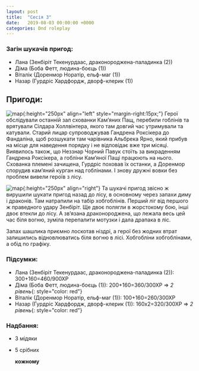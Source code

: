 ```yaml
---
layout: post
title:  "Сесія 3"
date:   2019-08-03 00:00:00 +0000
categories: Dnd roleplay
---
```

### Загін шукачів пригод:
* Лана (Зенбіріт Текенурдаас, драконороджена-паладинка (2))
* Діма (Боба Фетт, людина-боєць (1))
* Віталік (Доренмор Норатір, ельф-маг (1))
* Назар (Гурдріс Хардфордж, дворф-клерик (1))

## Пригоди:
![map](./../../../../../assets/images/s3_1.png){:height="250px" align="left" style="margin-right:15px;"}
Герої обслідували останній зал схованки Кам’яних Пащ, перебили гоблінів та врятували Сілдара Холлвінтера, якого там довгий час утримували та катували. Старий лицар супроводжував Гандрена Роксікера до Фандаліна, щоб розшукати там чарівника Альбрека Ярно, який прибув на місце для наведення порядку і не відповідає вже три місяці. Виявилось також, що Неззнар Чорний Павук стоїть за викраденням Гандрена Роксікера, а гобліни Кам’яної Пащі працюють на нього. Схованка племені зачищена, Гурдріс поховав їх останки, а Доренмор спорудив кам’яний курган над гоблінами. І знову дружні вовки без проблем вивели героїв з лісу.

![map](./../../../../../assets/images/s3_2.png){:height="250px" align="right"}
Та шукачі пригод звісно ж вирушили шукати пригод назад до лісу, в основному через запахи диму і драконів. Там натрапили на табір хобгоблінів. Перший ліг від першого ж праведного удару Зенбіріт. Ще двоє полягли в жорстокому бою, інші двоє втекли до лісу. А зв’язана драконороджена, що лежала весь цей час біля вогню, зуміла перепалити мотузки і дала драпака в ліс.

Запах шашлика приємно лоскотав ніздрі, а герої без жодних втрат залишились відновлюватись біля вогню в лісі. Хобгобліни хобгоблінами, а обід по графіку.

### Підсумки: 
* Лана (Зенбіріт Текенурдаас, драконороджена-паладинка (2)): 300+160=460/900ХР
* Діма (Боба Фетт, людина-боєць (1)): 200+160=360/300ХР => *2 рівень*{: style="color: red"}
* Віталік (Доренмор Норатір, ельф-маг (1)): 100+160=260/300ХР
* Назар (Гурдріс Хардфордж, дворф-клерик (1)): 160х2=320/300ХР => *2 рівень*{: style="color: red"}


### Надбання:
* 3 мідяки 
* 5 срібних

    **кожному**